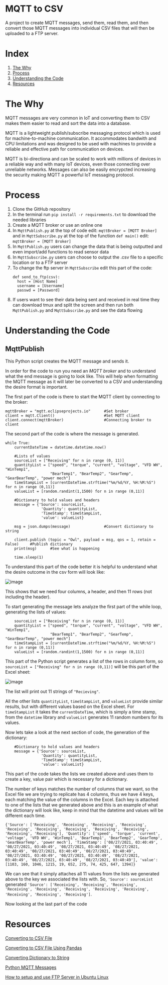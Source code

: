 # MQTT to CSV
A project to create MQTT messages, send them, read them, and then convert those MQTT messages into individual CSV files that will then be uploaded to a FTP server.
# Index
1. [The Why](#the-why)
2. [Process](#process)
3. [Understanding the Code](#understanding-the-code)
4. [Resources](#resources)

# The Why
MQTT messages are very common in IoT and converting them to CSV makes them easier to read and sort the data into a database.

MQTT is a lightweight publish/subscribe messaging protocol which is used for machine-to-machine communication. It accommodates bandwith and CPU limitations and was designed to be used with machines to provide a reliable and effective path for communication on devices. 

MQTT is bi-directiona and can be scaled to work with millions of devices in a reliable way and with many IoT devices, even those connecting over unreliable networks. Messages can also be easily encrypcted increasing the security making MQTT a powerful IoT messaging protocol.

# Process
1. Clone the GitHub repository
2. In the terminal run `pip install -r requirements.txt` to download the needed libraries
3. Create a MQTT broker or use an online one
4. In `MqttPublish.py` at the top of code edit: `mqttBroker = [MQTT Broker]` and in `MqttSubscribe.py` at the top of the function `def main()` edit: `mqttBroker = [MQTT Broker]` 
5. In `MqttPublish.py` users can change the data that is being outputted and even import/add functions to read sensor data
6. In `MqttSubscribe.py` users can choose to output the .csv file to a specific location or to a FTP server
7. To change the ftp server in `MqttSubscribe` edit this part of the code:
    ```
    def send_to_ftp(csv):
      host = [Host Name]
      username = [Username]
      passwd = [Password]
    ```
6. If users want to see their data being sent and received in real time they can download tmux and split the screen and then run both `MqttPublish.py` and `MqttSubscribe.py` and see the data flowing

# Understanding the Code
## MqttPublish
This Python script creates the MQTT message and sends it. 

In order for the code to run you need an *MQTT broker* and to understand what the end message is going to look like. This will help when formatting the MQTT message as it will later be converted to a CSV and understanding the desire format is important. 

The first part of the code is there to start the MQTT client by connecting to the broker: 
```
mqttBroker = "mqtt.eclipseprojects.io"      #Set broker
client = mqtt.Client()                      #Set MQTT client
client.connect(mqttBroker)                  #Connecting broker to client
```
The second part of the code is where the message is generated.
```
while True:
    currentDateTime = datetime.datetime.now()

    #Lists of values
    sourceList = ["Receiving" for n in range (0, 11)]
    quantityList = ["speed", "torque", "current", "voltage", "VFD WH", "WinTemp1",
                    "BearTemp1", "BearTemp2", "GearTemp", "GearBearTemp", "power mech"]
    timeStampList = [currentDateTime.strftime("%m/%d/%Y, %H:%M:%S") for n in range (0,11)]
    valueList = [random.randint(1,1500) for n in range (0,11)]

    #Dictionary to hold values and headers
    message = {'Source': sourceList,
                'Quantity': quantityList,
                'TimeStamp': timeStampList,
                'value': valueList}

    msg = json.dumps(message)               #Convert dictionary to string

    client.publish (topic = "Owl", payload = msg, qos = 1, retain = False)     #Publish dictionary
    print(msg)      #See what is happening

    time.sleep(1)
```
  
To understand this part of the code better it is helpful to understand what the desire outcome in the csv form will look like:

![image](https://user-images.githubusercontent.com/71469786/131067376-8555a127-7363-4ee4-a8bc-8898074daa98.png)

This shows that we need four columns, a header, and then 11 rows (not including the header). 

To start generating the message lets analyze the first part of the while loop, generating the lists of values:
```
    sourceList = ["Receiving" for n in range (0, 11)]
    quantityList = ["speed", "torque", "current", "voltage", "VFD WH", "WinTemp1",
                    "BearTemp1", "BearTemp2", "GearTemp", "GearBearTemp", "power mech"]
    timeStampList = [currentDateTime.strftime("%m/%d/%Y, %H:%M:%S") for n in range (0,11)]
    valueList = [random.randint(1,1500) for n in range (0,11)]
```

This part of the Python script generates a list of the rows in column form, so `sourceList = ["Receiving" for n in range (0,11)]` will be this part of the Excel sheet: 

![image](https://user-images.githubusercontent.com/71469786/131067395-3b70635e-6af1-4c0d-bcba-8050b00e4226.png)

The list will print out 11 strings of `"Recieving"`. 

All the other lists `quantityList`, `timeStampList`, and `valueList` provide similar results, but with different values based on the Excel sheet. For `timeStampList` it takes the `currentDateTime`, which is simply a time stamp, from the `datetime` library and `valueList` generates 11 random numbers for its values. 

Now lets take a look at the next section of code, the generation of the dictionary:
```
    #Dictionary to hold values and headers
    message = {'Source': sourceList,
                'Quantity': quantityList,
                'TimeStamp': timeStampList,
                'value': valueList}
```

This part of the code takes the lists we created above and uses them to create a key, value pair which is necessary for a dictionary.

The number of keys matches the number of columns that we want, so the Excel file we are trying to replicate has 4 columns, thus we have 4 keys, each matching the value of the columns in the Excel. Each key is attached to one of the lists that we generated above and this is an example of what the dictionary will look like, keep in mind that the datetime and values will be different each time.

```
{'Source': ['Receiving', 'Receiving', 'Receiving', 'Receiving', 'Receiving', 'Receiving', 'Receiving', 'Receiving', 'Receiving', 'Receiving', 'Receiving'], 'Quantity': ['speed', 'torque', 'current', 'voltage', 'VFD WH', 'WinTemp1', 'BearTemp1', 'BearTemp2', 'GearTemp', 'GearBearTemp', 'power mech'], 'TimeStamp': ['08/27/2021, 03:40:49', '08/27/2021, 03:40:49', '08/27/2021, 03:40:49', '08/27/2021, 03:40:49', '08/27/2021, 03:40:49', '08/27/2021, 03:40:49', '08/27/2021, 03:40:49', '08/27/2021, 03:40:49', '08/27/2021, 03:40:49', '08/27/2021, 03:40:49', '08/27/2021, 03:40:49'], 'value': [1103, 160, 1046, 1215, 19, 652, 275, 74, 425, 647, 1394]}
```

We can see that it simply attaches all 11 values from the lists we generated above to the key we associated the lists with. So, `'Source': sourceList` generated `'Source': ['Receiving', 'Receiving', 'Receiving', 'Receiving', 'Receiving', 'Receiving', 'Receiving', 'Receiving', 'Receiving', 'Receiving', 'Receiving']`. 

Now looking at the last part of the code


# Resources
[Converting to CSV File](https://www.datasciencelearner.com/convert-python-dict-to-csv-implementation/)

[Converting to CSV File Using Pandas](https://www.datasciencelearner.com/convert-python-dict-to-csv-implementation/)

[Converting Dictionary to String](https://www.geeksforgeeks.org/python-convert-dictionary-object-into-string/)

[Python MQTT Messages](http://www.steves-internet-guide.com/mqtt-python-beginners-course/)

[How to setup and use FTP Server in Ubuntu Linux](https://linuxconfig.org/how-to-setup-and-use-ftp-server-in-ubuntu-linux)
